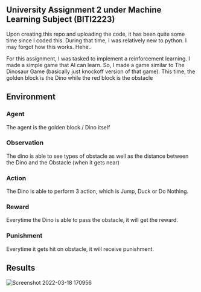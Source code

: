 ## University Assignment 2 under Machine Learning Subject (BITI2223)

Upon creating this repo and uploading the code, it has been quite some time since I coded this. During that time, I was relatively new to python. I may forgot how this works. Hehe..
  
For this assignment, I was tasked to implement a reinforcement learning. I made a simple game that AI can learn. So, I made a game similar to The Dinosaur Game (basically just knockoff version of that game). This time, the golden block is the Dino while the red block is the obstacle
  
## Environment
### Agent
The agent is the golden block / Dino itself
  
### Observation
The dino is able to see types of obstacle as well as the distance between the Dino and the Obstacle (when it gets near)
  
### Action
The Dino is able to perform 3 action, which is Jump, Duck or Do Nothing. 
  
### Reward
Everytime the Dino is able to pass the obstacle, it will get the reward.
  
### Punishment
Everytime it gets hit on obstacle, it will receive punishment.
  
## Results
![Screenshot 2022-03-18 170956](https://user-images.githubusercontent.com/55189926/158974115-337b1f66-3b86-483e-beff-62b862237614.png)


